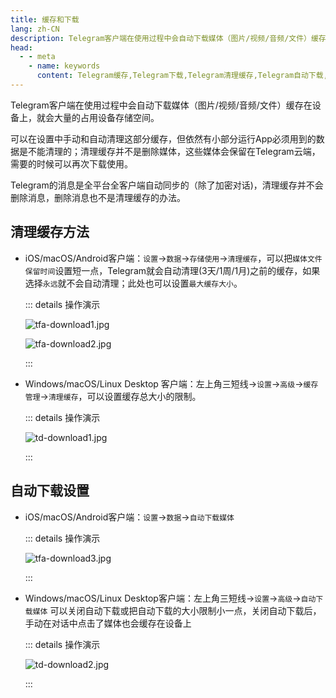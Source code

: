 ```yaml
---
title: 缓存和下载
lang: zh-CN
description: Telegram客户端在使用过程中会自动下载媒体（图片/视频/音频/文件）缓存在设备上，就会大量的占用设备存储空间。本文介绍了如何清理Telegram缓存，以及Telegram自动下载的有关设置。
head:
  - - meta
    - name: keywords
      content: Telegram缓存,Telegram下载,Telegram清理缓存,Telegram自动下载,Telegram存储空间,Telegram解除占用,TG缓存,TG下载,TG清理缓存,TG自动下载,TG存储空间,TG解除占用,电报缓存,电报下载,电报清理缓存,电报自动下载,电报存储空间,电报解除占用
---
```


Telegram客户端在使用过程中会自动下载媒体（图片/视频/音频/文件）缓存在设备上，就会大量的占用设备存储空间。

可以在设置中手动和自动清理这部分缓存，但依然有小部分运行App必须用到的数据是不能清理的；清理缓存并不是删除媒体，这些媒体会保留在Telegram云端，需要的时候可以再次下载使用。

Telegram的消息是全平台全客户端自动同步的（除了加密对话)，清理缓存并不会删除消息，删除消息也不是清理缓存的办法。

## 清理缓存方法

- iOS/macOS/Android客户端：`设置`->`数据`->`存储使用`->`清理缓存`，可以把`媒体文件保留时间`设置短一点，Telegram就会自动清理(3天/1周/1月)之前的缓存，如果选择`永远`就不会自动清理；此处也可以设置`最大缓存大小`。

  ::: details 操作演示

  ![tfa-download1.jpg](https://cdn.jsdelivr.net/gh/tgwiki//images/tfa/download1.jpg)

  ![tfa-download2.jpg](https://cdn.jsdelivr.net/gh/tgwiki//images/tfa/download2.jpg)

  :::

- Windows/macOS/Linux Desktop 客户端：左上角三短线->`设置`->`高级`->`缓存管理`->`清理缓存`，可以设置缓存总大小的限制。

  ::: details 操作演示

  ![td-download1.jpg](https://cdn.jsdelivr.net/gh/tgwiki//images/td/download1.jpg)
  
  :::



## 自动下载设置

- iOS/macOS/Android客户端：`设置`->`数据`->`自动下载媒体`

  ::: details 操作演示

  ![tfa-download3.jpg](https://cdn.jsdelivr.net/gh/tgwiki//images/tfa/download3.jpg)

  :::

- Windows/macOS/Linux Desktop客户端：左上角三短线->`设置`->`高级`->`自动下载媒体`
  可以关闭自动下载或把自动下载的大小限制小一点，关闭自动下载后，手动在对话中点击了媒体也会缓存在设备上

  ::: details 操作演示

  ![td-download2.jpg](https://cdn.jsdelivr.net/gh/tgwiki//images/td/download2.jpg)

  :::
